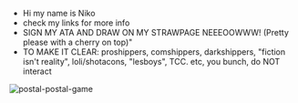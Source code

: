 - Hi my name is Niko
- check my links for more info
- SIGN MY ATA AND DRAW ON MY STRAWPAGE NEEEOOWWW! (Pretty please with a cherry on top)"
- TO MAKE IT CLEAR: proshippers, comshippers, darkshippers, "fiction isn't reality", loli/shotacons, "lesboys", TCC. etc, you bunch, do NOT interact

![postal-postal-game](https://github.com/user-attachments/assets/ac08b0e1-623a-4ef6-b7f6-c1cc8860016b)



